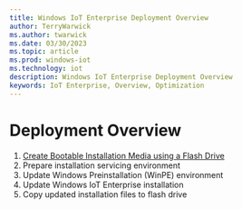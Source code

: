 ```yaml
---
title: Windows IoT Enterprise Deployment Overview
author: TerryWarwick
ms.author: twarwick
ms.date: 03/30/2023
ms.topic: article
ms.prod: windows-iot
ms.technology: iot
description: Windows IoT Enterprise Deployment Overview
keywords: IoT Enterprise, Overview, Optimization
---
```


# Deployment Overview

1. [Create Bootable Installation Media using a Flash Drive](create_bootable_drive.md)
1. Prepare installation servicing environment
1. Update Windows Preinstallation (WinPE) environment
1. Update Windows IoT Enterprise installation
1. Copy updated installation files to flash drive